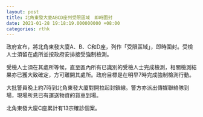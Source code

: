 ```yaml
---
layout: post
title: 北角東發大廈ABCD座列受限區域　即時圍封
date: 2021-01-28 19:18:19.000000000 +08:00
categories: rthk
---
```


政府宣布，將北角東發大廈A、B、C和D座，列作「受限區域」，即時圍封。受檢人士須留在處所並按政府安排接受強制檢測。

受檢人士須在其處所等候，直至區內所有已識別的受檢人士完成檢測，相關檢測結果亦已獲大致確定，方可離開其處所。政府目標是在明早7時完成強制檢測行動。

大批警員晚上約7時到北角東發大廈對開拉起封鎖線。警方亦派出傳媒聯絡隊到場，現場所見已有運送物資的貨車到場。

北角東發大廈C座累計有13宗確診個案。
